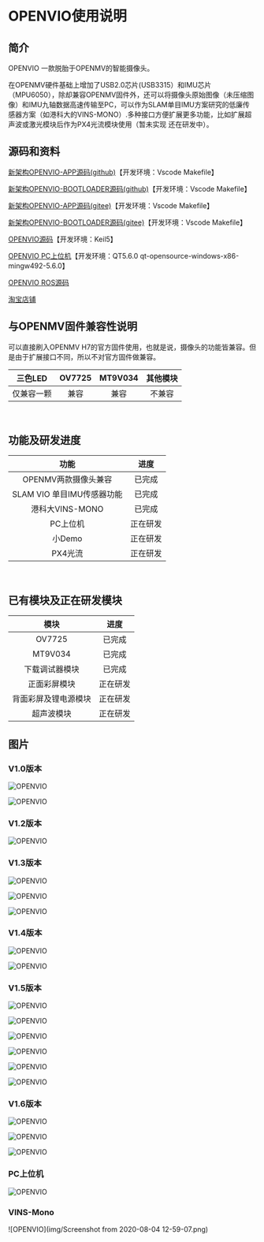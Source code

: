 # OPENVIO使用说明

<a id = "openvio"></a>

## 简介

OPENVIO 一款脱胎于OPENMV的智能摄像头。

在OPENMV硬件基础上增加了USB2.0芯片(USB3315）和IMU芯片（MPU6050），除却兼容OPENMV固件外，还可以将摄像头原始图像（未压缩图像）和IMU九轴数据高速传输至PC，可以作为SLAM单目IMU方案研究的低廉传感器方案（如港科大的VINS-MONO）.多种接口方便扩展更多功能，比如扩展超声波或激光模块后作为PX4光流模块使用（暂未实现 还在研发中）。

## 源码和资料

[新架构OPENVIO-APP源码(github)](https://github.com/guanglun/openvio)【开发环境：Vscode Makefile】  

[新架构OPENVIO-BOOTLOADER源码(github)](https://github.com/guanglun/openvio_bootloader)【开发环境：Vscode Makefile】 

[新架构OPENVIO-APP源码(gitee)](https://gitee.com/guanglunking/openvio)【开发环境：Vscode Makefile】  

[新架构OPENVIO-BOOTLOADER源码(gitee)](https://gitee.com/guanglunking/openvio_bootloader)【开发环境：Vscode Makefile】  

[OPENVIO源码](https://gitee.com/guanglunking/OPENVIO_BOARD)【开发环境：Keil5】  

[OPENVIO PC上位机](https://gitee.com/guanglunking/OPENVIO_PC)【开发环境：QT5.6.0 qt-opensource-windows-x86-mingw492-5.6.0】  

[OPENVIO ROS源码](https://gitee.com/guanglunking/OPENVIO_ROS)

[淘宝店铺](https://item.taobao.com/item.htm?id=615919130291)  

## 与OPENMV固件兼容性说明
可以直接刷入OPENMV H7的官方固件使用，也就是说，摄像头的功能皆兼容。但是由于扩展接口不同，所以不对官方固件做兼容。  

| 三色LED | OV7725 | MT9V034 | 其他模块 |
|:-----:|:-----:|:-----:|:-----:|
| 仅兼容一颗 | 兼容 | 兼容 | 不兼容 |  

</br>

## 功能及研发进度
| 功能 | 进度 |
|:-----:|:-----:|
| OPENMV两款摄像头兼容 | 已完成 |
| SLAM VIO 单目IMU传感器功能 | 已完成 |
| 港科大VINS-MONO | 已完成 |
| PC上位机 | 正在研发 |
| 小Demo | 正在研发 |
| PX4光流 | 正在研发 |

</br>

## 已有模块及正在研发模块

| 模块 | 进度 |
|:-----:|:-----:|
| OV7725 | 已完成 |
| MT9V034 | 已完成 |
| 下载调试器模块 | 已完成 |
| 正面彩屏模块 | 正在研发 |
| 背面彩屏及锂电源模块 | 正在研发 |
| 超声波模块 | 正在研发 |


## 图片

### V1.0版本

![OPENVIO](img/v1.0-1.jpg)

![OPENVIO](img/v1.0-2.jpg)

### V1.2版本

![OPENVIO](img/v1.2-1.jpg)

### V1.3版本

![OPENVIO](img/v1.3-1.jpg)

![OPENVIO](img/v1.3-2.jpg)

![OPENVIO](img/v1.3-3.jpg)

### V1.4版本

![OPENVIO](img/v1.4-1.jpg)

![OPENVIO](img/v1.4-2.jpg)

### V1.5版本

![OPENVIO](img/v1.5-1.jpg)

![OPENVIO](img/v1.5-2.jpg)

![OPENVIO](img/OPENVIO.jpg)

![OPENVIO](img/OPENVIO1.jpg)

![OPENVIO](img/OPENVIO2.jpg)

![OPENVIO](img/OPENVIO3.jpg)

### V1.6版本

![OPENVIO](img/v1.6-0.jpg)

![OPENVIO](img/v1.6-1.jpg)

![OPENVIO](img/v1.6-2.jpg)

### PC上位机

![OPENVIO](img/OPENVIO_PC.png)

### VINS-Mono

![OPENVIO](img/Screenshot from 2020-08-04 12-59-07.png)

